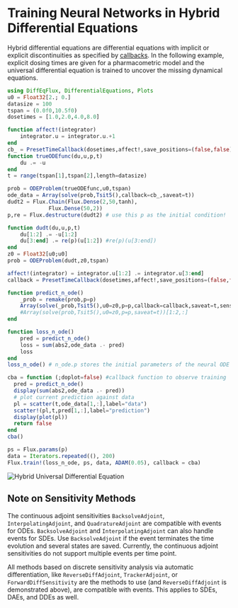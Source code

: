 # Training Neural Networks in Hybrid Differential Equations

Hybrid differential equations are differential equations with implicit or
explicit discontinuities as specified by [callbacks](https://diffeq.sciml.ai/stable/features/callback_functions/).
In the following example, explicit dosing times are given for a pharmacometric
model and the universal differential equation is trained to uncover the missing
dynamical equations.

```julia
using DiffEqFlux, DifferentialEquations, Plots
u0 = Float32[2.; 0.]
datasize = 100
tspan = (0.0f0,10.5f0)
dosetimes = [1.0,2.0,4.0,8.0]

function affect!(integrator)
    integrator.u = integrator.u.+1
end
cb_ = PresetTimeCallback(dosetimes,affect!,save_positions=(false,false))
function trueODEfunc(du,u,p,t)
    du .= -u
end
t = range(tspan[1],tspan[2],length=datasize)

prob = ODEProblem(trueODEfunc,u0,tspan)
ode_data = Array(solve(prob,Tsit5(),callback=cb_,saveat=t))
dudt2 = Flux.Chain(Flux.Dense(2,50,tanh),
             Flux.Dense(50,2))
p,re = Flux.destructure(dudt2) # use this p as the initial condition!

function dudt(du,u,p,t)
    du[1:2] .= -u[1:2]
    du[3:end] .= re(p)(u[1:2]) #re(p)(u[3:end])
end
z0 = Float32[u0;u0]
prob = ODEProblem(dudt,z0,tspan)

affect!(integrator) = integrator.u[1:2] .= integrator.u[3:end]
callback = PresetTimeCallback(dosetimes,affect!,save_positions=(false,false))

function predict_n_ode()
    _prob = remake(prob,p=p)
    Array(solve(_prob,Tsit5(),u0=z0,p=p,callback=callback,saveat=t,sensealg=ReverseDiffAdjoint()))[1:2,:]
    #Array(solve(prob,Tsit5(),u0=z0,p=p,saveat=t))[1:2,:]
end

function loss_n_ode()
    pred = predict_n_ode()
    loss = sum(abs2,ode_data .- pred)
    loss
end
loss_n_ode() # n_ode.p stores the initial parameters of the neural ODE

cba = function (;doplot=false) #callback function to observe training
  pred = predict_n_ode()
  display(sum(abs2,ode_data .- pred))
  # plot current prediction against data
  pl = scatter(t,ode_data[1,:],label="data")
  scatter!(pl,t,pred[1,:],label="prediction")
  display(plot(pl))
  return false
end
cba()

ps = Flux.params(p)
data = Iterators.repeated((), 200)
Flux.train!(loss_n_ode, ps, data, ADAM(0.05), callback = cba)
```

![Hybrid Universal Differential Equation](https://user-images.githubusercontent.com/1814174/91687561-08fc5900-eb2e-11ea-9f26-6b794e1e1248.gif)

## Note on Sensitivity Methods

The continuous adjoint sensitivities `BacksolveAdjoint`, `InterpolatingAdjoint`,
and `QuadratureAdjoint` are compatible with events for ODEs. `BacksolveAdjoint` and
`InterpolatingAdjoint` can also handle events for SDEs. Use `BacksolveAdjoint` if
the event terminates the time evolution and several states are saved. Currently,
the continuous adjoint sensitivities do not support multiple events per time point.

All methods based on discrete sensitivity analysis via automatic differentiation,
like `ReverseDiffAdjoint`, `TrackerAdjoint`, or `ForwardDiffSensitivity` are the methods
to use (and `ReverseDiffAdjoint` is demonstrated above), are compatible with events.
This applies to SDEs, DAEs, and DDEs as well.
